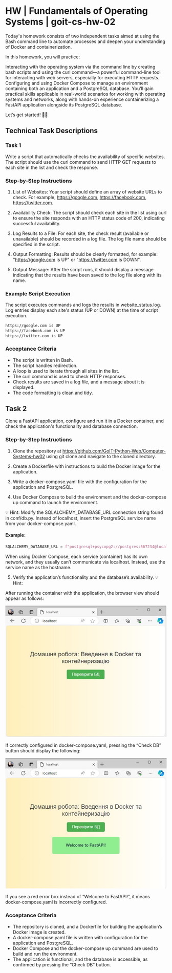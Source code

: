 # HW | Fundamentals of Operating Systems | goit-cs-hw-02

Today's homework consists of two independent tasks aimed at using the Bash command line to automate processes and deepen your understanding of Docker and containerization.

In this homework, you will practice:

Interacting with the operating system via the command line by creating bash scripts and using the curl command—a powerful command-line tool for interacting with web servers, especially for executing HTTP requests.
Configuring and using Docker Compose to manage an environment containing both an application and a PostgreSQL database.
You’ll gain practical skills applicable in real-world scenarios for working with operating systems and networks, along with hands-on experience containerizing a FastAPI application alongside its PostgreSQL database.

Let’s get started! 💪🏼

## Technical Task Descriptions

### Task 1

Write a script that automatically checks the availability of specific websites. The script should use the curl command to send HTTP GET requests to each site in the list and check the response.

### Step-by-Step Instructions

1. List of Websites: Your script should define an array of website URLs to check. For example, https://google.com, https://facebook.com, https://twitter.com.

2. Availability Check: The script should check each site in the list using curl to ensure the site responds with an HTTP status code of 200, indicating successful availability.

3. Log Results to a File: For each site, the check result (available or unavailable) should be recorded in a log file. The log file name should be specified in the script.

4. Output Formatting: Results should be clearly formatted, for example: "<https://google.com> is UP" or "<https://twitter.com> is DOWN".

5. Output Message: After the script runs, it should display a message indicating that the results have been saved to the log file along with its name.

### Example Script Execution

The script executes commands and logs the results in website_status.log. Log entries display each site's status (UP or DOWN) at the time of script execution.

```vbnet
https://google.com is UP
https://facebook.com is UP
https://twitter.com is UP

```

### Acceptance Criteria

- The script is written in Bash.
- The script handles redirection.
- A loop is used to iterate through all sites in the list.
- The curl command is used to check HTTP responses.
- Check results are saved in a log file, and a message about it is displayed.
- The code formatting is clean and tidy.

## Task 2

Clone a FastAPI application, configure and run it in a Docker container, and check the application's functionality and database connection.

### Step-by-Step Instructions

1. Clone the repository at https://github.com/GoIT-Python-Web/Computer-Systems-hw02 using git clone and navigate to the cloned directory.

2. Create a Dockerfile with instructions to build the Docker image for the application.

3. Write a docker-compose.yaml file with the configuration for the application and PostgreSQL.

4. Use Docker Compose to build the environment and the docker-compose up command to launch the environment.

💡 Hint: Modify the SQLALCHEMY_DATABASE_URL connection string found in conf/db.py. Instead of localhost, insert the PostgreSQL service name from your docker-compose.yaml.

#### Example:

```python
SQLALCHEMY_DATABASE_URL = f"postgresql+psycopg2://postgres:567234@localhost:5432/hw02"
```

When using Docker Compose, each service (container) has its own network, and they usually can’t communicate via localhost. Instead, use the service name as the hostname.

5. Verify the application’s functionality and the database’s availability.
   💡 Hint:

After running the container with the application, the browser view should appear as follows:

![Container](./assets/Screenshot_1.jpg)

If correctly configured in docker-compose.yaml, pressing the “Check DB” button should display the following:

![Container](./assets/Screenshot_2.jpg)

If you see a red error box instead of “Welcome to FastAPI!”, it means docker-compose.yaml is incorrectly configured.

### Acceptance Criteria

- The repository is cloned, and a Dockerfile for building the application’s Docker image is created.
- A docker-compose.yaml file is written with configuration for the application and PostgreSQL.
- Docker Compose and the docker-compose up command are used to build and run the environment.
- The application is functional, and the database is accessible, as confirmed by pressing the “Check DB” button.
